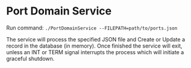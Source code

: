# Port Domain Service

Run command: `./PortDomainService --FILEPATH=path/to/ports.json`

The service will process the specified JSON file and Create or Update a record in the database (in memory). Once finished the service will exit, unless an INT or TERM signal interrupts the process which will initiate a graceful shutdown. 